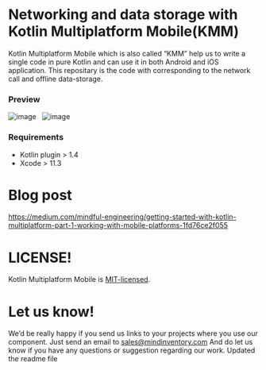 # Networking and data storage with Kotlin Multiplatform Mobile(KMM)

Kotlin Multiplatform Mobile which is also called “KMM” help us to write a single code in pure Kotlin and can use it in both Android and iOS application.
This repositary is the code with corresponding to the network call and offline data-storage.


### Preview
![image](/media/kotlin-multiplaform-mobile.gif) &nbsp; ![image](/media/kotlin-multiplaform-mobile-iOS.gif)

### Requirements

* Kotlin plugin >  1.4
* Xcode > 11.3

# Blog post 

https://medium.com/mindful-engineering/getting-started-with-kotlin-multiplatform-part-1-working-with-mobile-platforms-1fd76ce2f055

# LICENSE!

Kotlin Multiplatform Mobile is [MIT-licensed](/LICENSE).

# Let us know!
We’d be really happy if you send us links to your projects where you use our component. Just send an email to sales@mindinventory.com And do let us know if you have any questions or suggestion regarding our work.
Updated the readme file
